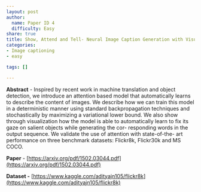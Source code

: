```yaml
---
layout: post
author:
  name: Paper ID 4
  difficulty: Easy
share: true
title: Show, Attend and Tell- Neural Image Caption Generation with Visual Attention
categories:
- Image captioning
- easy

tags: []

---
```

**Abstract** - Inspired by recent work in machine translation
and object detection, we introduce an attention
based model that automatically learns to describe
the content of images. We describe how we
can train this model in a deterministic manner
using standard backpropagation techniques and
stochastically by maximizing a variational lower
bound. We also show through visualization how
the model is able to automatically learn to fix its
gaze on salient objects while generating the cor-
responding words in the output sequence. We
validate the use of attention with state-of-the-
art performance on three benchmark datasets:
Flickr8k, Flickr30k and MS COCO.

**Paper** - [https://arxiv.org/pdf/1502.03044.pdf](https://arxiv.org/pdf/1502.03044.pdf)

**Dataset -** [https://www.kaggle.com/adityajn105/flickr8k](https://www.kaggle.com/adityajn105/flickr8k)
    